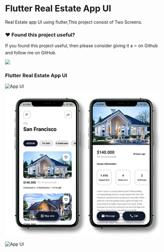 # Flutter Real Estate App UI

Real Estate app UI using flutter,This project consist of Two Screens.

### :heart: Found this project useful?

If you found this project useful, then please consider giving it a :star: on Github and follow me on GitHub.

<a href="https://www.buymeacoffee.com/iamsayuj"><img src="https://cdn.buymeacoffee.com/buttons/v2/default-yellow.png" height="60"></a>

### Flutter Real Estate App UI

![App UI](/realestate.gif)

![App UI](/realestateallscr.png)

![App UI](/realestatethumb.png)
